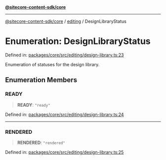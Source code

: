 [**@sitecore-content-sdk/core**](../../README.md)

***

[@sitecore-content-sdk/core](../../README.md) / [editing](../README.md) / DesignLibraryStatus

# Enumeration: DesignLibraryStatus

Defined in: [packages/core/src/editing/design-library.ts:23](https://github.com/Sitecore/content-sdk/blob/1a28b6590a0f8ef4d9e897f057f47abb01976998/packages/core/src/editing/design-library.ts#L23)

Enumeration of statuses for the design library.

## Enumeration Members

### READY

> **READY**: `"ready"`

Defined in: [packages/core/src/editing/design-library.ts:24](https://github.com/Sitecore/content-sdk/blob/1a28b6590a0f8ef4d9e897f057f47abb01976998/packages/core/src/editing/design-library.ts#L24)

***

### RENDERED

> **RENDERED**: `"rendered"`

Defined in: [packages/core/src/editing/design-library.ts:25](https://github.com/Sitecore/content-sdk/blob/1a28b6590a0f8ef4d9e897f057f47abb01976998/packages/core/src/editing/design-library.ts#L25)

